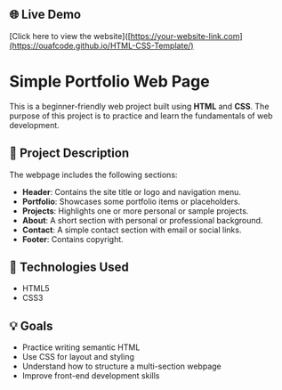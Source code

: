 ## 🌐 Live Demo

[Click here to view the website]([https://your-website-link.com](https://ouafcode.github.io/HTML-CSS-Template/)

# Simple Portfolio Web Page

This is a beginner-friendly web project built using **HTML** and **CSS**. The purpose of this project is to practice and learn the fundamentals of web development.

## 📄 Project Description

The webpage includes the following sections:

- **Header**: Contains the site title or logo and navigation menu.
- **Portfolio**: Showcases some portfolio items or placeholders.
- **Projects**: Highlights one or more personal or sample projects.
- **About**: A short section with personal or professional background.
- **Contact**: A simple contact section with email or social links.
- **Footer**: Contains copyright.

## 🚀 Technologies Used

- HTML5
- CSS3

## 💡 Goals

- Practice writing semantic HTML
- Use CSS for layout and styling
- Understand how to structure a multi-section webpage
- Improve front-end development skills
